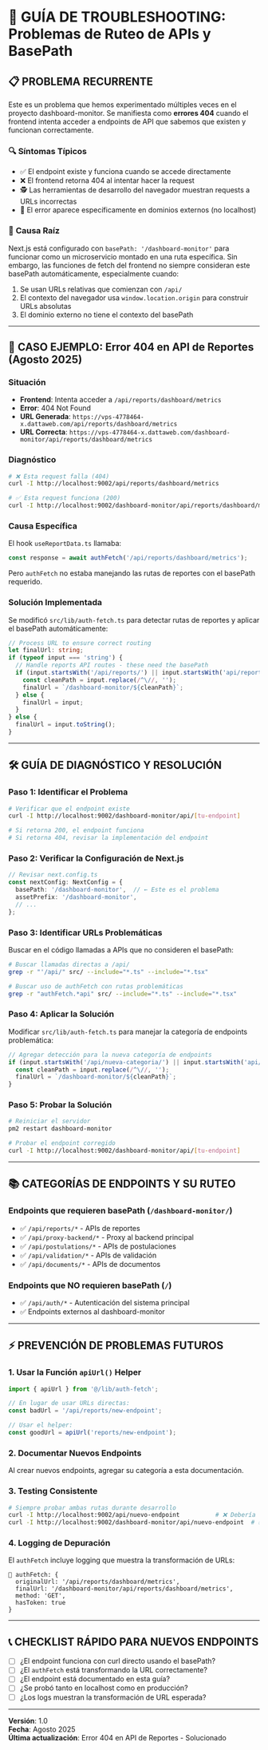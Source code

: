 # 🚨 GUÍA DE TROUBLESHOOTING: Problemas de Ruteo de APIs y BasePath

## 📋 PROBLEMA RECURRENTE

Este es un problema que hemos experimentado múltiples veces en el proyecto dashboard-monitor. Se manifiesta como **errores 404** cuando el frontend intenta acceder a endpoints de API que sabemos que existen y funcionan correctamente.

### 🔍 **Síntomas Típicos**
- ✅ El endpoint existe y funciona cuando se accede directamente
- ❌ El frontend retorna 404 al intentar hacer la request
- 🕵️ Las herramientas de desarrollo del navegador muestran requests a URLs incorrectas
- 📍 El error aparece específicamente en dominios externos (no localhost)

### 🎯 **Causa Raíz**
Next.js está configurado con `basePath: '/dashboard-monitor'` para funcionar como un microservicio montado en una ruta específica. Sin embargo, las funciones de fetch del frontend no siempre consideran este basePath automáticamente, especialmente cuando:

1. Se usan URLs relativas que comienzan con `/api/`
2. El contexto del navegador usa `window.location.origin` para construir URLs absolutas
3. El dominio externo no tiene el contexto del basePath

---

## 🔧 CASO EJEMPLO: Error 404 en API de Reportes (Agosto 2025)

### **Situación**
- **Frontend**: Intenta acceder a `/api/reports/dashboard/metrics`
- **Error**: 404 Not Found
- **URL Generada**: `https://vps-4778464-x.dattaweb.com/api/reports/dashboard/metrics`
- **URL Correcta**: `https://vps-4778464-x.dattaweb.com/dashboard-monitor/api/reports/dashboard/metrics`

### **Diagnóstico**
```bash
# ❌ Esta request falla (404)
curl -I http://localhost:9002/api/reports/dashboard/metrics

# ✅ Esta request funciona (200)
curl -I http://localhost:9002/dashboard-monitor/api/reports/dashboard/metrics
```

### **Causa Específica**
El hook `useReportData.ts` llamaba:
```typescript
const response = await authFetch('/api/reports/dashboard/metrics');
```

Pero `authFetch` no estaba manejando las rutas de reportes con el basePath requerido.

### **Solución Implementada**
Se modificó `src/lib/auth-fetch.ts` para detectar rutas de reportes y aplicar el basePath automáticamente:

```typescript
// Process URL to ensure correct routing
let finalUrl: string;
if (typeof input === 'string') {
  // Handle reports API routes - these need the basePath
  if (input.startsWith('/api/reports/') || input.startsWith('api/reports/')) {
    const cleanPath = input.replace(/^\//, '');
    finalUrl = `/dashboard-monitor/${cleanPath}`;
  } else {
    finalUrl = input;
  }
} else {
  finalUrl = input.toString();
}
```

---

## 🛠️ GUÍA DE DIAGNÓSTICO Y RESOLUCIÓN

### **Paso 1: Identificar el Problema**
```bash
# Verificar que el endpoint existe
curl -I http://localhost:9002/dashboard-monitor/api/[tu-endpoint]

# Si retorna 200, el endpoint funciona
# Si retorna 404, revisar la implementación del endpoint
```

### **Paso 2: Verificar la Configuración de Next.js**
```typescript
// Revisar next.config.ts
const nextConfig: NextConfig = {
  basePath: '/dashboard-monitor',  // ← Este es el problema
  assetPrefix: '/dashboard-monitor',
  // ...
};
```

### **Paso 3: Identificar URLs Problemáticas**
Buscar en el código llamadas a APIs que no consideren el basePath:
```bash
# Buscar llamadas directas a /api/
grep -r "'/api/" src/ --include="*.ts" --include="*.tsx"

# Buscar uso de authFetch con rutas problemáticas  
grep -r "authFetch.*api" src/ --include="*.ts" --include="*.tsx"
```

### **Paso 4: Aplicar la Solución**
Modificar `src/lib/auth-fetch.ts` para manejar la categoría de endpoints problemática:

```typescript
// Agregar detección para la nueva categoría de endpoints
if (input.startsWith('/api/nueva-categoria/') || input.startsWith('api/nueva-categoria/')) {
  const cleanPath = input.replace(/^\//, '');
  finalUrl = `/dashboard-monitor/${cleanPath}`;
}
```

### **Paso 5: Probar la Solución**
```bash
# Reiniciar el servidor
pm2 restart dashboard-monitor

# Probar el endpoint corregido
curl -I http://localhost:9002/dashboard-monitor/api/[tu-endpoint]
```

---

## 📚 CATEGORÍAS DE ENDPOINTS Y SU RUTEO

### **Endpoints que requieren basePath** (`/dashboard-monitor/`)
- ✅ `/api/reports/*` - APIs de reportes
- ✅ `/api/proxy-backend/*` - Proxy al backend principal
- ✅ `/api/postulations/*` - APIs de postulaciones
- ✅ `/api/validation/*` - APIs de validación
- ✅ `/api/documents/*` - APIs de documentos

### **Endpoints que NO requieren basePath** (`/`)
- ✅ `/api/auth/*` - Autenticación del sistema principal
- ✅ Endpoints externos al dashboard-monitor

---

## ⚡ PREVENCIÓN DE PROBLEMAS FUTUROS

### **1. Usar la Función `apiUrl()` Helper**
```typescript
import { apiUrl } from '@/lib/auth-fetch';

// En lugar de usar URLs directas:
const badUrl = '/api/reports/new-endpoint';

// Usar el helper:
const goodUrl = apiUrl('reports/new-endpoint');
```

### **2. Documentar Nuevos Endpoints**
Al crear nuevos endpoints, agregar su categoría a esta documentación.

### **3. Testing Consistente**
```bash
# Siempre probar ambas rutas durante desarrollo
curl -I http://localhost:9002/api/nuevo-endpoint          # ❌ Debería fallar
curl -I http://localhost:9002/dashboard-monitor/api/nuevo-endpoint  # ✅ Debería funcionar
```

### **4. Logging de Depuración**
El `authFetch` incluye logging que muestra la transformación de URLs:
```
📡 authFetch: {
  originalUrl: '/api/reports/dashboard/metrics',
  finalUrl: '/dashboard-monitor/api/reports/dashboard/metrics',
  method: 'GET',
  hasToken: true
}
```

---

## 📞 CHECKLIST RÁPIDO PARA NUEVOS ENDPOINTS

- [ ] ¿El endpoint funciona con curl directo usando el basePath?
- [ ] ¿El `authFetch` está transformando la URL correctamente?
- [ ] ¿El endpoint está documentado en esta guía?
- [ ] ¿Se probó tanto en localhost como en producción?
- [ ] ¿Los logs muestran la transformación de URL esperada?

---

**Versión**: 1.0  
**Fecha**: Agosto 2025  
**Última actualización**: Error 404 en API de Reportes - Solucionado
